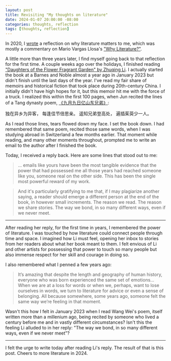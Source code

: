 ```yaml
---
layout: post
title: Revisiting "My thoughts on literature"
date: 2024-01-07 20:00:00 -08:00
categories: thoughts, reflection
tags: [thoughts, reflection]
---
```


In 2020, I [wrote](https://www.mindylong.me/posts/my-thoughts-on-literature/) a reflection on why literature matters to me, which was mostly a commentary on Mario Vargas Llosa's ["Why Literature?"](https://newrepublic.com/article/78238/mario-vargas-llosa-literature). 

A little more than three years later, I find myself going back to that reflection for the first time. A couple weeks ago over the holidays, I finished reading ["Daughters of the Flower Fragrant Garden" by Zhuqing Li](https://www.goodreads.com/book/show/58999178-daughters-of-the-flower-fragrant-garden). I actually started the book at a Barnes and Noble almost a year ago in January 2023 but didn't finish until the last days of the year. I've read my fair share of memoirs and historical fiction that took place during 20th-century China. I initially didn't have high hopes for it, but this memoir hit me with the force of a truck. I realized this within the first 100 pages, when Jun recited the lines of a Tang dynasty poem, [《九月九日亿山东兄弟》](https://chinesepoemsinenglish.blogspot.com/2009/11/wang-wei-thinking-of-my-brotherson-9th.html):

独在异乡为异客，
每逢佳节倍思亲。
遥知兄弟登高处，
遍插茱萸少一人。

As I read those lines, tears flowed down my face. I set the book down. I had remembered that same poem, recited those same words, when I was studying abroad in Switzerland a few months earlier. That moment while reading, and many other moments throughout, prompted me to write an email to the author after I finished the book. 

Today, I received a reply back. Here are some lines that stood out to me:

> ... emails like yours have been the most tangible evidence that the power that had possessed me all those years had reached someone like you, someone real on the other side. This has been the single most powerful reward of my work.

> And it's particularly gratifying to me that, if I may plagiarize another saying, a reader should emerge a different person at the end of the book, in however small increments. The reason we read. The reason we share stories. The way we bond, in so many different ways, even if we never meet.

---   

After reading her reply, for the first time in years, I remembered the power of literature. I was touched by how literature could connect people through time and space. I imagined how Li must feel, opening her inbox to stories from her readers about what her book meant to them. I felt envious of Li and other artists for possessing that power to touch so many people but also immense respect for her skill and courage in doing so.

I also remembered what I penned a few years ago:

> It’s amazing that despite the length and geography of human history, everyone who was born experienced the same set of emotions... When we are at a loss for words or when we, perhaps, want to lose ourselves in words, we turn to literature for advice or even a sense of belonging. All because somewhere, some years ago, someone felt the same way we’re feeling in that moment.

Wasn't this how I felt in January 2023 when I read Wang Wei's poem, itself written more than a millenium ago, being recited by someone who lived a century before me and in vastly different circumstances? Isn't this the feeling Li alluded to in her reply: "The way we bond, in so many different ways, even if we never meet"?

---   

I felt the urge to write today after reading Li's reply. The result of that is this post. Cheers to more literature in 2024.
